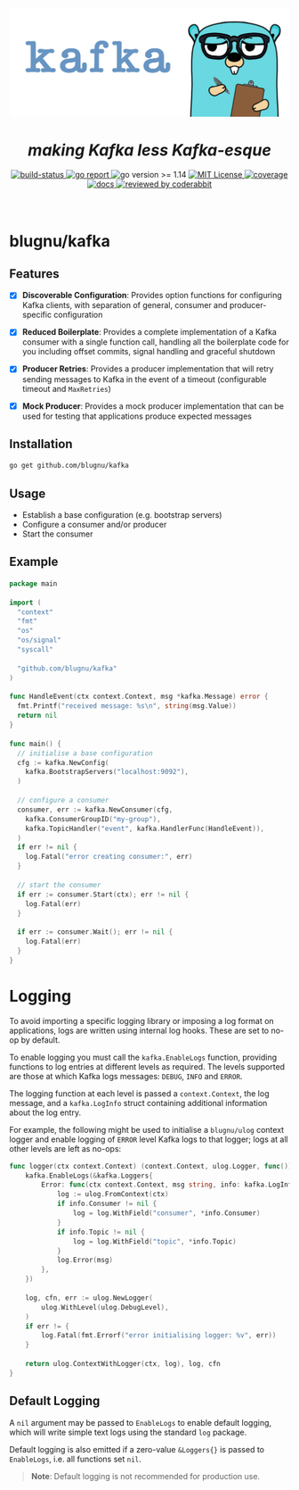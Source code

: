 <div align="center" style="margin-bottom:20px">
  <img src=".assets/banner.png" alt="ulog" />
  <h1><i>making Kafka less Kafka-esque</i></h1>
  <div align="center">
    <a href="https://github.com/blugnu/kafka/actions/workflows/release.yml">
        <img alt="build-status" src="https://github.com/blugnu/kafka/actions/workflows/release.yml/badge.svg?branch=master&style=flat-square"/>
    </a>
    <a href="https://goreportcard.com/report/github.com/blugnu/kafka" >
        <img alt="go report" src="https://goreportcard.com/badge/github.com/blugnu/kafka"/>
    </a>
    <a>
        <img alt="go version >= 1.14" src="https://img.shields.io/github/go-mod/go-version/blugnu/kafka?style=flat-square"/>
    </a>
    <a href="https://github.com/blugnu/kafka/blob/master/LICENSE">
        <img alt="MIT License" src="https://img.shields.io/github/license/blugnu/kafka?color=%234275f5&style=flat-square"/>
    </a>
    <a href="https://coveralls.io/github/blugnu/kafka?branch=master">
        <img alt="coverage" src="https://img.shields.io/coveralls/github/blugnu/kafka?style=flat-square"/>
    </a>
    <a href="https://pkg.go.dev/github.com/blugnu/kafka">
        <img alt="docs" src="https://pkg.go.dev/badge/github.com/blugnu/kafka"/>
    </a>
    <a href="https://coderabbit.ai">
        <img alt="reviewed by coderabbit" src="https://img.shields.io/coderabbit/prs/github/blugnu/kafka?utm_source=oss&utm_medium=github&utm_campaign=blugnu%2Fkafka&color=FF5700&logo=coderabbit"/>
    </a>
  </div>
</div>

<br>

# blugnu/kafka

## Features

- [x] **Discoverable Configuration**: Provides option functions for configuring Kafka clients,
  with separation of general, consumer and producer-specific configuration

- [x] **Reduced Boilerplate**: Provides a complete implementation of a Kafka consumer with
  a single function call, handling all the boilerplate code for you including offset
  commits, signal handling and graceful shutdown

- [x] **Producer Retries**: Provides a producer implementation that will retry sending
  messages to Kafka in the event of a timeout (configurable timeout and `MaxRetries`)

- [x] **Mock Producer**: Provides a mock producer implementation that can be used
  for testing that applications produce expected messages

## Installation

```bash
go get github.com/blugnu/kafka
```

## Usage

- Establish a base configuration (e.g. bootstrap servers)
- Configure a consumer and/or producer
- Start the consumer

## Example

```go
package main

import (
  "context"
  "fmt"
  "os"
  "os/signal"
  "syscall"

  "github.com/blugnu/kafka"
)

func HandleEvent(ctx context.Context, msg *kafka.Message) error {
  fmt.Printf("received message: %s\n", string(msg.Value))
  return nil
}

func main() {
  // initialise a base configuration
  cfg := kafka.NewConfig(
    kafka.BootstrapServers("localhost:9092"),
  )

  // configure a consumer
  consumer, err := kafka.NewConsumer(cfg,
    kafka.ConsumerGroupID("my-group"),
    kafka.TopicHandler("event", kafka.HandlerFunc(HandleEvent)),
  )
  if err != nil {
    log.Fatal("error creating consumer:", err)
  }

  // start the consumer
  if err := consumer.Start(ctx); err != nil {
    log.Fatal(err)
  }

  if err := consumer.Wait(); err != nil {
    log.Fatal(err)
  }
}
```

# Logging

To avoid importing a specific logging library or imposing a log format on applications,
logs are written using internal log hooks.  These are set to no-op by default.

To enable logging you must call the `kafka.EnableLogs` function, providing functions
to log entries at different levels as required.  The levels supported are those at which
Kafka logs messages: `DEBUG`, `INFO` and `ERROR`.

The logging function at each level is passed a `context.Context`, the log message, and
a `kafka.LogInfo` struct containing additional information about the log entry.

For example, the following might be used to initialise a `blugnu/ulog` context logger
and enable logging of `ERROR` level Kafka logs to that logger; logs at all other levels
are left as no-ops:

```go
func logger(ctx context.Context) (context.Context, ulog.Logger, func()) {
    kafka.EnableLogs(&kafka.Loggers{
        Error: func(ctx context.Context, msg string, info: kafka.LogInfo) {
            log := ulog.FromContext(ctx)
            if info.Consumer != nil {
                log = log.WithField("consumer", *info.Consumer)
            }
            if info.Topic != nil {
                log = log.WithField("topic", *info.Topic)
            }
            log.Error(msg)
        },
    })

    log, cfn, err := ulog.NewLogger(
        ulog.WithLevel(ulog.DebugLevel),
    )
    if err != {
        log.Fatal(fmt.Errorf("error initialising logger: %v", err))
    }

    return ulog.ContextWithLogger(ctx, log), log, cfn
}
```

## Default Logging

A `nil` argument may be passed to `EnableLogs` to enable default logging, which will
write simple text logs using the standard `log` package.

Default logging is also emitted if a zero-value `&Loggers{}` is passed to `EnableLogs`, i.e.
all functions set `nil`.

> **Note**: Default logging is not recommended for production use.
